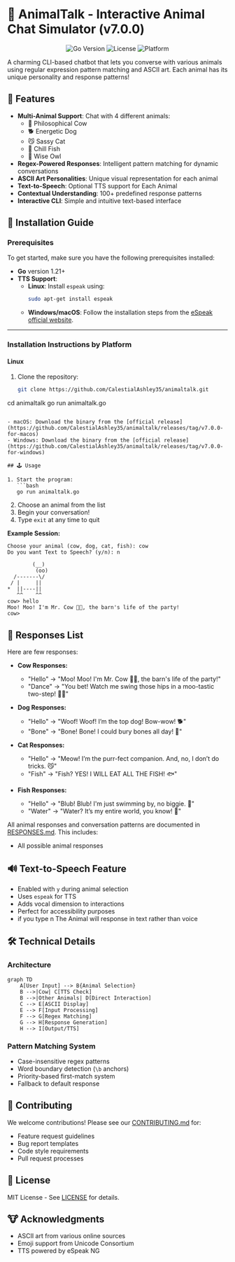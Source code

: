 # 🐾 AnimalTalk - Interactive Animal Chat Simulator (v7.0.0)

<div align="center">
  <img src="https://img.shields.io/badge/Go-1.21+-00ADD8?logo=go" alt="Go Version">
  <img src="https://img.shields.io/badge/License-MIT-blue.svg" alt="License">
  <img src="https://img.shields.io/badge/Platform-Linux%2FmacOS%2FWindows-lightgrey" alt="Platform">
</div>

A charming CLI-based chatbot that lets you converse with various animals using regular expression pattern matching and ASCII art. Each animal has its unique personality and response patterns!

## 🌟 Features

- **Multi-Animal Support**: Chat with 4 different animals:
  - 🐄 Philosophical Cow 
  - 🐕 Energetic Dog
  - 😼 Sassy Cat
  - 🐠 Chill Fish
  - 🦉 Wise Owl
- **Regex-Powered Responses**: Intelligent pattern matching for dynamic conversations
- **ASCII Art Personalities**: Unique visual representation for each animal
- **Text-to-Speech**: Optional TTS support for Each Animal
- **Contextual Understanding**: 100+ predefined response patterns
- **Interactive CLI**: Simple and intuitive text-based interface

## 🚀 Installation Guide

### Prerequisites
To get started, make sure you have the following prerequisites installed:

- **Go** version 1.21+  
- **TTS Support**:
  - **Linux**: Install `espeak` using:  
    ```bash
    sudo apt-get install espeak
    ```
  - **Windows/macOS**: Follow the installation steps from the [eSpeak official website](http://espeak.sourceforge.net/).

---

### Installation Instructions by Platform

#### **Linux**  
1. Clone the repository:
   ```bash
   git clone https://github.com/CalestialAshley35/animaltalk.git
cd animaltalk
go run animaltalk.go
```

- macOS: Download the binary from the [official release](https://github.com/CalestialAshley35/animaltalk/releases/tag/v7.0.0-for-macos)
- Windows: Download the binary from the [official release](https://github.com/CalestialAshley35/animaltalk/releases/tag/v7.0.0-for-windows)

## 🕹️ Usage

1. Start the program:
   ```bash
   go run animaltalk.go
   ```
2. Choose an animal from the list
3. Begin your conversation!
4. Type `exit` at any time to quit

**Example Session:**
```text
Choose your animal (cow, dog, cat, fish): cow
Do you want Text to Speech? (y/n): n

        (__)
         (oo)
  /-------\/
 / |     ||
*  ||----||
   ^^    ^^
cow> hello
Moo! Moo! I'm Mr. Cow 🐄🐮, the barn's life of the party!
cow> 
```

## 📜 Responses List

Here are few responses:
- **Cow Responses:**  
  - "Hello" → "Moo! Moo! I'm Mr. Cow 🐄🐮, the barn's life of the party!"
  - "Dance" → "You bet! Watch me swing those hips in a moo-tastic two-step! 🕺💃"

- **Dog Responses:**  
  - "Hello" → "Woof! Woof! I’m the top dog! Bow-wow! 🐕"
  - "Bone" → "Bone! Bone! I could bury bones all day! 🦴"

- **Cat Responses:**  
  - "Hello" → "Meow! I’m the purr-fect companion. And, no, I don’t do tricks. 😼"
  - "Fish" → "Fish? YES! I WILL EAT ALL THE FISH! 🐟"

- **Fish Responses:**  
  - "Hello" → "Blub! Blub! I'm just swimming by, no biggie. 🐠"
  - "Water" → "Water? It’s my entire world, you know! 🌊"
 
All animal responses and conversation patterns are documented in [RESPONSES.md](RESPONSES.md). This includes:
- All possible animal responses

## 🔊 Text-to-Speech Feature

- Enabled with `y` during animal selection
- Uses `espeak` for TTS
- Adds vocal dimension to interactions
- Perfect for accessibility purposes
- if you type n The Animal will response in text rather than voice 

## 🛠️ Technical Details

### Architecture
```mermaid
graph TD
    A[User Input] --> B{Animal Selection}
    B -->|Cow| C[TTS Check]
    B -->|Other Animals| D[Direct Interaction]
    C --> E[ASCII Display]
    E --> F[Input Processing]
    F --> G[Regex Matching]
    G --> H[Response Generation]
    H --> I[Output/TTS]
```

### Pattern Matching System
- Case-insensitive regex patterns
- Word boundary detection (`\b` anchors)
- Priority-based first-match system
- Fallback to default response

## 🤝 Contributing

We welcome contributions! Please see our [CONTRIBUTING.md](CONTRIBUTING.md) for:
- Feature request guidelines
- Bug report templates
- Code style requirements
- Pull request processes

## 📄 License

MIT License - See [LICENSE](LICENSE) for details.

## 🐮 Acknowledgments

- ASCII art from various online sources
- Emoji support from Unicode Consortium
- TTS powered by eSpeak NG